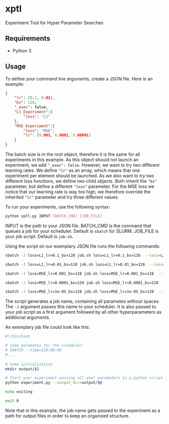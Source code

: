 # xptl
Experiment Tool for Hyper Parameter Searches

## Requirements
* Python 3

## Usage
To define your command line arguments, create a JSON file. Here is an example:
```json
{
    "lr": [0.1, 0.01],
    "bs": 128,
    "_exec": false,
    "L1 Experiment":{
        "loss": "L1"
    },
    "MSE Experiment":{
        "loss": "MSE",
        "lr": [0.001, 0.0001, 0.00001]
    }
}
```
The batch size is in the root object, therefore it is the same for all experiments in this example.
As this object should not launch an experiment, we add `"_exec": false`.
However, we want to try two different learning rates. We define `"lr"` as an array, which means that one experiment per element should be launched.
As we also want to try two different loss functions, we define two child objects. Both inherit the `"bs"` parameter, but define a different `"loss"` parameter. For the MSE loss we notice that our learning rate is way too high, we therefore override the inherited `"lr"` parameter and try three different values.

To run your experiments, use the following syntax:
```sh
python xptl.py INPUT [BATCH_CMD] [JOB_FILE]
```
INPUT is the path to your JSON file. BATCH_CMD is the command that queues a job for your scheduler. Default is `sbatch` for SLURM. JOB_FILE is your job script. Default is `job.sh`.

Using the script on our exemplary JSON file runs the following commands:
```sh
sbatch -J loss=L1_lr=0.1_bs=128 job.sh loss=L1_lr=0.1_bs=128  --loss=L1 --lr=0.1 --bs=128

sbatch -J loss=L1_lr=0.01_bs=128 job.sh loss=L1_lr=0.01_bs=128  --loss=L1 --lr=0.01 --bs=128

sbatch -J loss=MSE_lr=0.001_bs=128 job.sh loss=MSE_lr=0.001_bs=128  --loss=MSE --lr=0.001 --bs=128

sbatch -J loss=MSE_lr=0.0001_bs=128 job.sh loss=MSE_lr=0.0001_bs=128  --loss=MSE --lr=0.0001 --bs=128

sbatch -J loss=MSE_lr=1e-05_bs=128 job.sh loss=MSE_lr=1e-05_bs=128  --loss=MSE --lr=1e-05 --bs=128
```
The script generates a job name, containing all parametes without spaces. The `-J` argument passes this name to your scheduler.
It is also passed to your job script as a first argument followed by all other hyperparameters as additional arguments.

An exemplary job file could look like this:
```sh
#!/bin/bash

# Some parametes for the scheduler:
# SBATCH --time=120:00:00
# ...
 
# Some initialization
mkdir output/$1

# Start your experiment passing all your parameters to a python script using $@
python experiment.py --output_dir=output/$@

echo exiting

exit 0
```
Note that in this example, the job name gets passed to the experiment as a path for output files in order to keep an organized structure.
